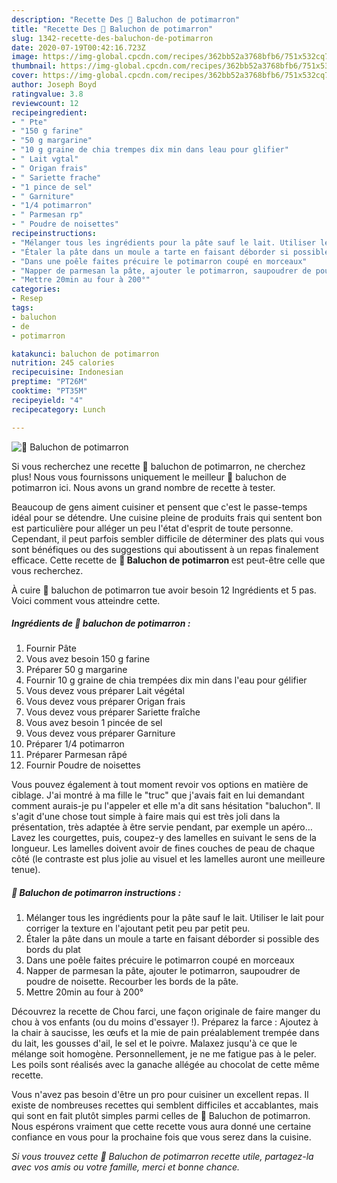 ```yaml
---
description: "Recette Des 🌺 Baluchon de potimarron"
title: "Recette Des 🌺 Baluchon de potimarron"
slug: 1342-recette-des-baluchon-de-potimarron
date: 2020-07-19T00:42:16.723Z
image: https://img-global.cpcdn.com/recipes/362bb52a3768bfb6/751x532cq70/🌺-baluchon-de-potimarron-photo-principale-de-la-recette.jpg
thumbnail: https://img-global.cpcdn.com/recipes/362bb52a3768bfb6/751x532cq70/🌺-baluchon-de-potimarron-photo-principale-de-la-recette.jpg
cover: https://img-global.cpcdn.com/recipes/362bb52a3768bfb6/751x532cq70/🌺-baluchon-de-potimarron-photo-principale-de-la-recette.jpg
author: Joseph Boyd
ratingvalue: 3.8
reviewcount: 12
recipeingredient:
- " Pte"
- "150 g farine"
- "50 g margarine"
- "10 g graine de chia trempes dix min dans leau pour glifier"
- " Lait vgtal"
- " Origan frais"
- " Sariette frache"
- "1 pince de sel"
- " Garniture"
- "1/4 potimarron"
- " Parmesan rp"
- " Poudre de noisettes"
recipeinstructions:
- "Mélanger tous les ingrédients pour la pâte sauf le lait. Utiliser le lait pour corriger la texture en l&#39;ajoutant petit peu par petit peu."
- "Étaler la pâte dans un moule a tarte en faisant déborder si possible des bords du plat"
- "Dans une poêle faites précuire le potimarron coupé en morceaux"
- "Napper de parmesan la pâte, ajouter le potimarron, saupoudrer de poudre de noisette. Recourber les bords de la pâte."
- "Mettre 20min au four à 200°"
categories:
- Resep
tags:
- baluchon
- de
- potimarron

katakunci: baluchon de potimarron 
nutrition: 245 calories
recipecuisine: Indonesian
preptime: "PT26M"
cooktime: "PT35M"
recipeyield: "4"
recipecategory: Lunch

---
```



![🌺 Baluchon de potimarron](https://img-global.cpcdn.com/recipes/362bb52a3768bfb6/751x532cq70/🌺-baluchon-de-potimarron-photo-principale-de-la-recette.jpg)

Si vous recherchez une recette 🌺 baluchon de potimarron, ne cherchez plus! Nous vous fournissons uniquement le meilleur 🌺 baluchon de potimarron ici. Nous avons un grand nombre de recette à tester.

Beaucoup de gens aiment cuisiner et pensent que c'est le passe-temps idéal pour se détendre. Une cuisine pleine de produits frais qui sentent bon est particulière pour alléger un peu l'état d'esprit de toute personne. Cependant, il peut parfois sembler difficile de déterminer des plats qui vous sont bénéfiques ou des suggestions qui aboutissent à un repas finalement efficace. Cette recette de <strong> 🌺 Baluchon de potimarron </strong> est peut-être celle que vous recherchez.

<!--inarticleads1-->

À cuire 🌺 baluchon de potimarron tue avoir besoin 12 Ingrédients et 5 pas. Voici comment vous atteindre cette.

##### Ingrédients de 🌺 baluchon de potimarron :

1. Fournir  Pâte
1. Vous avez besoin 150 g farine
1. Préparer 50 g margarine
1. Fournir 10 g graine de chia trempées dix min dans l&#39;eau pour gélifier
1. Vous devez vous préparer  Lait végétal
1. Vous devez vous préparer  Origan frais
1. Vous devez vous préparer  Sariette fraîche
1. Vous avez besoin 1 pincée de sel
1. Vous devez vous préparer  Garniture
1. Préparer 1/4 potimarron
1. Préparer  Parmesan râpé
1. Fournir  Poudre de noisettes


Vous pouvez également à tout moment revoir vos options en matière de ciblage. J&#39;ai montré à ma fille le &#34;truc&#34; que j&#39;avais fait en lui demandant comment aurais-je pu l&#39;appeler et elle m&#39;a dit sans hésitation &#34;baluchon&#34;. Il s&#39;agit d&#39;une chose tout simple à faire mais qui est très joli dans la présentation, très adaptée à être servie pendant, par exemple un apéro… Lavez les courgettes, puis, coupez-y des lamelles en suivant le sens de la longueur. Les lamelles doivent avoir de fines couches de peau de chaque côté (le contraste est plus jolie au visuel et les lamelles auront une meilleure tenue). 

<!--inarticleads2-->

##### 🌺 Baluchon de potimarron instructions :

1. Mélanger tous les ingrédients pour la pâte sauf le lait. Utiliser le lait pour corriger la texture en l&#39;ajoutant petit peu par petit peu.
1. Étaler la pâte dans un moule a tarte en faisant déborder si possible des bords du plat
1. Dans une poêle faites précuire le potimarron coupé en morceaux
1. Napper de parmesan la pâte, ajouter le potimarron, saupoudrer de poudre de noisette. Recourber les bords de la pâte.
1. Mettre 20min au four à 200°


Découvrez la recette de Chou farci, une façon originale de faire manger du chou à vos enfants (ou du moins d&#39;essayer !). Préparez la farce : Ajoutez à la chair à saucisse, les œufs et la mie de pain préalablement trempée dans du lait, les gousses d&#39;ail, le sel et le poivre. Malaxez jusqu&#39;à ce que le mélange soit homogène. Personnellement, je ne me fatigue pas à le peler. Les poils sont réalisés avec la ganache allégée au chocolat de cette même recette. 

<!--inarticleads1-->

<p>
Vous n'avez pas besoin d'être un pro pour cuisiner un excellent repas. Il existe de nombreuses recettes qui semblent difficiles et accablantes, mais qui sont en fait plutôt simples parmi celles de 🌺 Baluchon de potimarron. Nous espérons vraiment que cette recette vous aura donné une certaine confiance en vous pour la prochaine fois que vous serez dans la cuisine.
</p>

<p>
<i>Si vous trouvez cette 🌺 Baluchon de potimarron recette utile, partagez-la avec vos amis ou votre famille, merci et bonne chance.</i>
</p>
